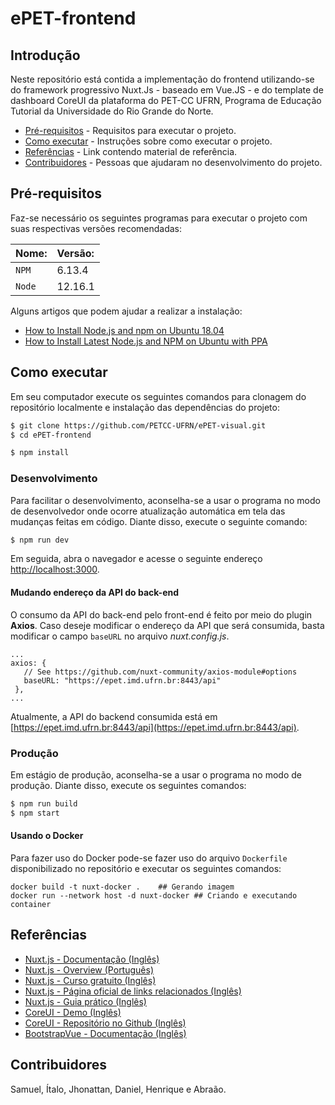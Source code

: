 
# ePET-frontend  

## Introdução 

Neste repositório está contida a implementação do frontend utilizando-se do framework progressivo Nuxt.Js - baseado em Vue.JS - e do template de dashboard CoreUI da plataforma do PET-CC UFRN, Programa de Educação Tutorial da Universidade do Rio Grande do Norte.

- [Pré-requisitos](#pré-requisitos) - Requisitos para executar o projeto.
- [Como executar](#como-executar) - Instruções sobre como executar o projeto.
- [Referências](#referências) - Link contendo material de referência.
- [Contribuidores](#contribuidores) - Pessoas que ajudaram no desenvolvimento do projeto.


## Pré-requisitos

Faz-se necessário os seguintes programas para executar o projeto com suas respectivas versões recomendadas:


| Nome: | Versão:  |    
| :---------- | :------------- |
|`NPM` 	| 6.13.4 |  
|`Node` 	| 12.16.1 |  

Alguns artigos que podem ajudar a realizar a instalação:  
- [How to Install Node.js and npm on Ubuntu 18.04](https://linuxize.com/post/how-to-install-node-js-on-ubuntu-18.04/)
- [How to Install Latest Node.js and NPM on Ubuntu with PPA](https://tecadmin.net/install-latest-nodejs-npm-on-ubuntu/)

## Como executar

Em seu computador execute os seguintes comandos para clonagem do repositório localmente e instalação das dependências do projeto:

``` bash
$ git clone https://github.com/PETCC-UFRN/ePET-visual.git  
$ cd ePET-frontend

$ npm install
```

### Desenvolvimento

Para facilitar o desenvolvimento, aconselha-se a usar o programa no modo de desenvolvedor onde ocorre atualização automática em tela das mudanças feitas em código. Diante disso, execute o seguinte comando:

``` bash
$ npm run dev
```

Em seguida, abra o navegador e acesse o seguinte endereço [http://localhost:3000](http://localhost:3000).

#### Mudando endereço da API do back-end

O consumo da API do back-end pelo front-end é feito por meio do plugin **Axios**. Caso deseje modificar o endereço da API que será consumida, basta modificar o campo `baseURL` no arquivo _nuxt.config.js_.

 ```
...
axios: {
    // See https://github.com/nuxt-community/axios-module#options
    baseURL: "https://epet.imd.ufrn.br:8443/api"
  },
...
 ```
Atualmente, a API do backend consumida está em [https://epet.imd.ufrn.br:8443/api](https://epet.imd.ufrn.br:8443/api).


### Produção

Em estágio de produção, aconselha-se a usar o programa no modo de produção. Diante disso, execute os seguintes comandos:

``` bash
$ npm run build
$ npm start
```
#### Usando o Docker

Para fazer uso do Docker pode-se fazer uso do arquivo `Dockerfile` disponibilizado no repositório e executar os seguintes comandos:

```
docker build -t nuxt-docker .    ## Gerando imagem
docker run --network host -d nuxt-docker ## Criando e executando container
``` 

## Referências
- [Nuxt.js - Documentação (Inglês)](https://nuxtjs.org/guide)
- [Nuxt.js - Overview (Português) ](https://www.youtube.com/watch?v=6hDsWDKZ9oE)
- [Nuxt.js - Curso gratuito (Inglês)](https://vueschool.io/courses/nuxtjs-fundamentals)
- [Nuxt.js - Página oficial de links relacionados (Inglês)](https://github.com/nuxt-community/awesome-nuxt)
- [Nuxt.js - Guia prático (Inglês)](https://medium.com/@onlykiosk/the-complete-nuxt-guide-940751e1a6a5)
- [CoreUI - Demo (Inglês)](https://nuxt-coreui.netlify.app/)
- [CoreUI - Repositório no Github (Inglês)](https://github.com/muhibbudins/nuxt-coreui)
- [BootstrapVue - Documentação (Inglês)](https://bootstrap-vue.org/docs)


## Contribuidores

Samuel, Ítalo, Jhonattan, Daniel, Henrique e Abraão. 


